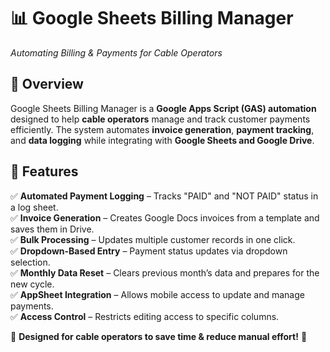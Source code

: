 # 📊 Google Sheets Billing Manager
_Automating Billing & Payments for Cable Operators_

## 📌 Overview
Google Sheets Billing Manager is a **Google Apps Script (GAS) automation** designed to help **cable operators** manage and track customer payments efficiently. The system automates **invoice generation**, **payment tracking**, and **data logging** while integrating with **Google Sheets and Google Drive**.

## 🚀 Features
✅ **Automated Payment Logging** – Tracks "PAID" and "NOT PAID" status in a log sheet.  
✅ **Invoice Generation** – Creates Google Docs invoices from a template and saves them in Drive.  
✅ **Bulk Processing** – Updates multiple customer records in one click.  
✅ **Dropdown-Based Entry** – Payment status updates via dropdown selection.  
✅ **Monthly Data Reset** – Clears previous month’s data and prepares for the new cycle.  
✅ **AppSheet Integration** – Allows mobile access to update and manage payments.  
✅ **Access Control** – Restricts editing access to specific columns.  

🎯 **Designed for cable operators to save time & reduce manual effort!** 🚀 
